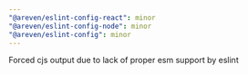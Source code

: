 ```yaml
---
"@areven/eslint-config-react": minor
"@areven/eslint-config-node": minor
"@areven/eslint-config": minor
---
```


Forced cjs output due to lack of proper esm support by eslint
